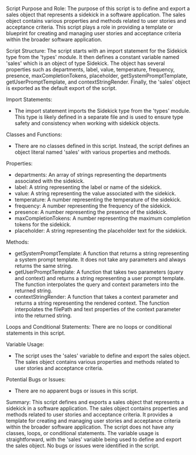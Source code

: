 Script Purpose and Role:
The purpose of this script is to define and export a sales object that represents a sidekick in a software application. The sales object contains various properties and methods related to user stories and acceptance criteria. This script plays a role in providing a template or blueprint for creating and managing user stories and acceptance criteria within the broader software application.

Script Structure:
The script starts with an import statement for the Sidekick type from the 'types' module. It then defines a constant variable named 'sales' which is an object of type Sidekick. The object has several properties such as departments, label, value, temperature, frequency, presence, maxCompletionTokens, placeholder, getSystemPromptTemplate, getUserPromptTemplate, and contextStringRender. Finally, the 'sales' object is exported as the default export of the script.

Import Statements:
- The import statement imports the Sidekick type from the 'types' module. This type is likely defined in a separate file and is used to ensure type safety and consistency when working with sidekick objects.

Classes and Functions:
- There are no classes defined in this script. Instead, the script defines an object literal named 'sales' with various properties and methods.

Properties:
- departments: An array of strings representing the departments associated with the sidekick.
- label: A string representing the label or name of the sidekick.
- value: A string representing the value associated with the sidekick.
- temperature: A number representing the temperature of the sidekick.
- frequency: A number representing the frequency of the sidekick.
- presence: A number representing the presence of the sidekick.
- maxCompletionTokens: A number representing the maximum completion tokens for the sidekick.
- placeholder: A string representing the placeholder text for the sidekick.

Methods:
- getSystemPromptTemplate: A function that returns a string representing a system prompt template. It does not take any parameters and always returns the same string.
- getUserPromptTemplate: A function that takes two parameters (query and context) and returns a string representing a user prompt template. The function interpolates the query and context parameters into the returned string.
- contextStringRender: A function that takes a context parameter and returns a string representing the rendered context. The function interpolates the filePath and text properties of the context parameter into the returned string.

Loops and Conditional Statements:
There are no loops or conditional statements in this script.

Variable Usage:
- The script uses the 'sales' variable to define and export the sales object. The sales object contains various properties and methods related to user stories and acceptance criteria.

Potential Bugs or Issues:
- There are no apparent bugs or issues in this script.

Summary:
This script defines and exports a sales object that represents a sidekick in a software application. The sales object contains properties and methods related to user stories and acceptance criteria. It provides a template for creating and managing user stories and acceptance criteria within the broader software application. The script does not have any classes, loops, or conditional statements. The variable usage is straightforward, with the 'sales' variable being used to define and export the sales object. No bugs or issues were identified in the script.
